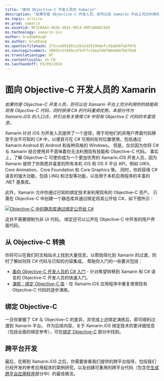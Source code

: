 ```yaml
---
title: "面向 Objective-C 开发人员的 Xamarin"
description: "如果你是 Objective-C 开发人员，则可以在 Xamarin 平台上充分利用你的技能和现有 Objective-C 代码，同时获得 C# 的代码重用优势。 本部分作为 Xamarin.iOS 的入口点，并引出有关使用 C# 中现有 Objective C 代码的丰富信息。"
ms.topic: article
ms.prod: xamarin
ms.assetid: 9F3C86A3-403E-4025-99CA-99FCA86DC828
ms.technology: xamarin-ios
author: bradumbaugh
ms.author: brumbaug
ms.openlocfilehash: 275cce891801cd542d202960efc3da668fa8f07b
ms.sourcegitcommit: 30055c534d9caf5dffcfdeafd6f08e666fb870a8
ms.translationtype: HT
ms.contentlocale: zh-CN
ms.lasthandoff: 03/09/2018
---
```

# <a name="xamarin-for-objective-c-developers"></a>面向 Objective-C 开发人员的 Xamarin

_如果你是 Objective-C 开发人员，则可以在 Xamarin 平台上充分利用你的技能和现有 Objective-C 代码，同时获得 C# 的代码重用优势。本部分作为 Xamarin.iOS 的入口点，并引出有关使用 C# 中现有 Objective C 代码的丰富信息。_

Xamarin 针对 iOS 为开发人员提供了一个途径，用于将他们的非用户界面代码移至平台不可知的 C# 中，以便其可在 C# 可用的任何位置使用，包括通过 Xamarin.Android 的 Android 和各种风格的 Windows。 但是，仅仅因为你将 C# 与 Xamarin 结合使用并不意味着你无法利用现有技能和 Objective-C 代码。 事实上，了解 Objective-C 可使你成为一个更加优秀的 Xamarin.iOS 开发人员，因为 Xamarin 提供了你熟悉并喜爱的所有本机 iOS 和 OS X 平台 API，例如 UIKit、Core Animation、Core Foundation 和 Core Graphics 等。 同时，你将获得 C# 语言的强大功能，包括 LINQ 和泛型等功能，以及用于本机应用程序的丰富的 .NET 基类库。

此外，Xamarin 允许你通过已知的绑定技术来利用现有的 Objective-C 资产。 只需在 Objective-C 中创建一个静态库并通过绑定将其公开给 C#，如下图所示：

 [![](images/01-bindings.png "Objective-C 中的静态库通过绑定公开给 C#")](images/01-bindings.png#lightbox)

这并不需要限制为非 UI 代码。 绑定还可以公开在 Objective-C 中开发的用户界面代码。

## <a name="transitioning-from-objective-c"></a>从 Objective-C 转换

你将可以在我们的文档站点上找到大量信息，以帮助简化到 Xamarin 的过渡，同时了解如何将 C# 代码与已知的内容集成。 帮助你入门的一些要点包括：

-   [面向 Objective-C 开发人员的 C# 入门](primer.md) - 针对希望转移到 Xamarin 和 C# 语言的 Objective-C 开发人员的快速入门。 
-   [演练：绑定 Objective-C 库](~/ios/platform/binding-objective-c/walkthrough.md) - 在 Xamarin.iOS 应用程序中重复使用现有 Objective-C 代码的逐步演练。 


## <a name="binding-objective-c"></a>绑定 Objective-C

一旦你掌握了 C# 与 Objective-C 的差异，并完成上述绑定演练后，即可顺利过渡到 Xamarin 平台。 作为后续内容，关于 Xamarin.iOS 绑定技术的更详细信息（包括全面的绑定参考），可在[绑定 Objective-C](~/ios/platform/binding-objective-c/index.md) 部分中找到。

## <a name="cross-platform-development"></a>跨平台开发

最后，在移到 Xamarin.iOS 之后，你需要查看我们提供的跨平台指导，包括我们已经开发的参考应用程序的案例研究，以及创建可重用的跨平台代码（包含在[生成跨平台应用程序](~/cross-platform/app-fundamentals/building-cross-platform-applications/index.md)部分中）的最佳做法。

